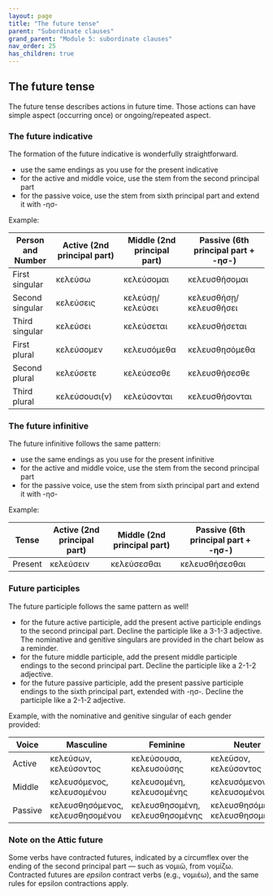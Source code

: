 ```yaml
---
layout: page
title: "The future tense"
parent: "Subordinate clauses"
grand_parent: "Module 5: subordinate clauses"
nav_order: 25
has_children: true
---
```



## The future tense

The future tense describes actions in future time. Those actions can have simple aspect (occurring once) or ongoing/repeated aspect.

### The future indicative

The formation of the future indicative is wonderfully straightforward. 

- use the same endings as you use for the present indicative
- for the active and middle voice, use the stem from the second principal part
- for the passive voice, use the stem from sixth principal part and extend it with -ησ- 

Example: 

|  Person and Number | Active (2nd principal part) | Middle (2nd principal part) | Passive (6th principal part + -ησ-) |
| --- | --- | --- | --- |
| First singular | κελεύσω | κελεύσομαι | κελευσθήσομαι |
| Second singular | κελεύσεις | κελεύσῃ/κελεύσει | κελευσθήσῃ/κελευσθήσει |
| Third singular | κελεύσει | κελεύσεται | κελευσθήσεται |
| First plural | κελεύσομεν | κελευσόμεθα | κελευσθησόμεθα |
| Second plural | κελεύσετε | κελεύσεσθε | κελευσθήσεσθε |
| Third plural | κελεύσουσι(ν) | κελεύσονται | κελευσθήσονται |

### The future infinitive

The future infinitive follows the same pattern: 

- use the same endings as you use for the present infinitive
- for the active and middle voice, use the stem from the second principal part
- for the passive voice, use the stem from sixth principal part and extend it with -ησ- 

Example: 

| Tense | Active (2nd principal part) | Middle (2nd principal part) | Passive (6th principal part + -ησ-) |
| --- | --- | --- | --- |
| Present | κελεύσειν | κελεύσεσθαι | κελευσθήσεσθαι |

### Future participles

The future participle follows the same pattern as well! 

- for the future active participle, add the present active participle endings to the second principal part. Decline the participle like a 3-1-3 adjective. The nominative and genitive singulars are provided in the chart below as a reminder.
- for the future middle participle, add the present middle participle endings to the second principal part. Decline the participle like a 2-1-2 adjective.
- for the future passive participle, add the present passive participle endings to the sixth principal part, extended with -ησ-. Decline the participle like a 2-1-2 adjective.

Example, with the nominative and genitive singular of each gender provided:

| Voice | Masculine | Feminine | Neuter |
| --- | --- | --- | --- |
| Active | κελεύσων, κελεύσοντος | κελεύσουσα, κελευσούσης | κελεῦσον, κελεύσοντος |
| Middle |	κελευσόμενος, κελευσομένου | κελευσομένη, κελευσομένης | κελευσόμενον, κελευσομένου |
| Passive |	κελευσθησόμενος, κελευσθησομένου | κελευσθησομένη, κελευσθησομένης | κελευσθησόμενον, κελευσθησομένου |

### Note on the Attic future

Some verbs have contracted futures, indicated by a circumflex over the ending of the second principal part — such as νομιῶ, from νομίζω. Contracted futures are *epsilon* contract verbs (e.g., νομιέω), and the same rules for epsilon contractions apply.
